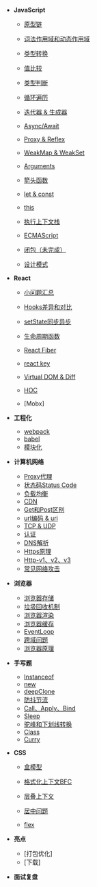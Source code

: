 - **JavaScript**
  - [原型链](base/javascript/prototypeChain.md)
  - [词法作用域和动态作用域](base/javascript/scope.md)
  - [类型转换](base/javascript/typeConversion.md)
  - [值比较](base/javascript/compare.md)
  - [类型判断](base/javascript/typeJudge.md)
  - [循环遍历](base/javascript/loop.md)
  - [迭代器 & 生成器](base/javascript/iterate.md)
  - [Async/Await](base/javascript/async-await.md)
  - [Proxy & Reflex](base/javascript/proxy-reflex.md)
  - [WeakMap & WeakSet](base/javascript/weakset-weakmap.md)
  - [Arguments](base/javascript/arguments.md)
  - [箭头函数](base/javascript/arrowfunc.md)
  - [let & const](base/javascript/let-const.md)
  - [this](base/javascript/this.md)
  - [执行上下文栈](base/javascript/ecStack.md)
  - [ECMAScript](base/javascript/es.md)

  - [闭包（未完成）](base/javascript/closure.md)
  - [设计模式](base/javascript/closure.md)
- **React**
  - [小问题汇总](base/react/qa.md)

  - [Hooks差异和对比](base/react/hooks.md)
  - [setState同步异步](base/react/state.md)
  - [生命周期函数](base/react/lifecycles.md)
  - [React Fiber](base/react/fiber.md)
  - [react key](base/react/key.md)
  - [Virtual DOM & Diff](base/react/virtualDom.md)
  - [HOC](base/react/hoc.md)

  - [Mobx]

- **工程化**
  - [webpack](base/project/webpack.md)
  - [babel](base/project/babel.md)
  - [模块化](base/project/module.md)
- **计算机网络**
  - [Proxy代理](base/network/proxy.md)
  - [状态码Status Code](base/network/code.md)
  - [负载均衡](base/network/loadBalance.md)
  - [CDN](base/network/cdn.md)
  - [Get和Post区别](base/network/request.md)
  - [url编码 & uri](base/network/url.md)
  - [TCP & UDP](base/network/tcp.md)
  - [认证](base/network/auth.md)
  - [DNS解析](base/network/dns.md)
  - [Https原理](base/network/https.md)
  - [Http-v1、v2、v3](base/network/http.md)
  - [常见网络攻击](base/network/attacks.md)
- **浏览器**
  - [浏览器存储](base/browser/storage.md)
  - [垃圾回收机制](base/browser/gc.md)
  - [浏览器渲染](base/browser/render.md)
  - [浏览器缓存](base/browser/cache.md)
  - [EventLoop](base/browser/eventloop.md)
  - [跨域问题](base/browser/cors.md)
  - [浏览器原理](base/browser/other.md)
- **手写题**
  - [Instanceof](base/codeWriting/instanceof.md)
  - [new](base/codeWriting/new.md)
  - [deepClone](base/codeWriting/deepClone.md)
  - [防抖节流](base/codeWriting/debounce-throttle.md)
  - [Call、Apply、Bind](base/codeWriting/call-apply-bind.md)
  - [Sleep](base/codeWriting/sleep.md)
  - [驼峰和下划线转换](base/codeWriting/hump.md)
  - [Class](base/codeWriting/class.md)
  - [Curry](base/codeWriting/curry.md)
- **CSS**
  - [盒模型](base/css/box.md)
  - [格式化上下文BFC](base/css/bfc.md)

  - [层叠上下文](base)
  - [居中问题](base/guide.md)
  - [flex](base/guide.md)
- **亮点**
  - [打包优化]
  - [下载]
- **面试复盘**

